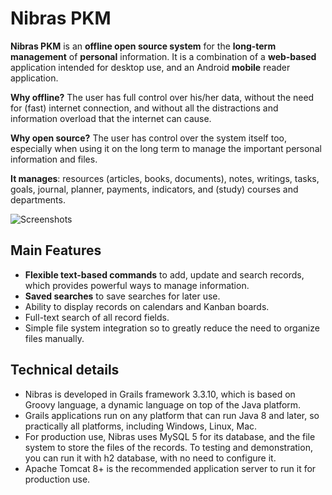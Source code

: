 # Nibras PKM

**Nibras PKM** is an __offline open source system__ for the __long-term management__ of __personal__ information. It is a combination of a __web-based__ application intended for desktop use, and an Android __mobile__ reader application.

**Why offline?** The user has full control over his/her data, without the need for (fast) internet connection, and without all the distractions and information overload that the internet can cause.

**Why open source?** The user has control over the system itself too, especially when using it on the long term to manage the important personal information and files.


**It manages**: resources (articles, books, documents), notes, writings, tasks, goals, journal, planner, payments, indicators, and (study) courses and departments.

![Screenshots](http://khuta.org/nibras-doc/images/nibras-1.2.4.jpg)

## Main Features

* **Flexible text-based commands** to add, update and search records, which provides powerful ways to manage information.
* **Saved searches** to save searches for later use.
* Ability to display records on calendars and Kanban boards.
* Full-text search of all record fields.
* Simple file system integration so to greatly reduce the need to organize files manually.

## Technical details

* Nibras is developed in Grails framework 3.3.10, which is based on Groovy language, a dynamic language on top of the Java platform.
* Grails applications run on any platform that can run Java 8 and later, so practically all platforms, including Windows, Linux, Mac.
* For production use, Nibras uses MySQL 5 for its database, and the file system to store the files of the records. To testing and demonstration, you can run it with h2 database, with no need to configure it.
* Apache Tomcat 8+ is the recommended application server to run it for production use.
